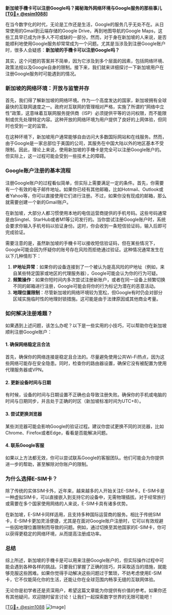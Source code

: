 **新加坡手機卡可以注册Google吗？揭秘海外网络环境与Google服务的那些事儿[[TG💪+ @esim1088](https://t.me/s/esim1088)]**

在当今数字化的时代，无论是工作还是生活，Google的服务几乎无处不在。从日常使用的Gmail到云端存储的Google Drive，再到地图导航的Google Maps，这些工具早已成为许多人不可或缺的一部分。然而，对于身在新加坡的人来说，是否能顺利地使用Google服务却常常成为一个问题。尤其是当涉及到注册Google账户时，很多人会疑惑：**新加坡的手機卡可以注册Google吗？**

其实，这个问题的答案并不简单，因为它涉及到多个层面的因素，包括网络环境、政策法规以及Google自身的限制。接下来，我们就来详细探讨一下新加坡用户在注册Google服务时可能遇到的情况。

### 新加坡的网络环境：开放与监管并存

首先，我们得了解新加坡的网络环境。作为一个高度发达的国家，新加坡拥有全球最快的互联网速度之一。政府对互联网的管理相对严格，实施了所谓的“网络中立性”政策，这意味着互联网服务提供商（ISP）必须提供平等的访问权限，而不能限制或优先处理特定内容。这种开放的网络环境为用户提供了良好的上网体验，但同时也受到一定的监管。

在这种环境下，新加坡用户通常能够自由访问大多数国际网站和在线服务。然而，由于Google是一家总部位于美国的公司，其服务在中国大陆以外的地区基本不受限制。因此，理论上来说，使用新加坡的手機卡是完全可以注册Google账户的。但实际上，这一过程可能会受到一些技术上的障碍。

### Google账户注册的基本流程

注册Google账户的过程看似简单，但实际上需要满足一定的条件。首先，你需要有一个有效的电子邮件地址。如果你已经有其他邮箱，比如Hotmail、Outlook或者Yahoo等，你可以直接使用它们进行注册。不过，如果你没有现成的邮箱，那么就需要创建一个新的Gmail账户。

在新加坡，大部分人都习惯使用本地的电信运营商提供的手机号码。这些号码通常是由Singtel、StarHub或者M1等公司发行的。当你尝试注册Google账户时，系统会要求你输入手机号码以验证身份。这时，你会收到一条短信验证码，输入后即可完成验证。

需要注意的是，虽然新加坡的手機卡可以接收短信验证码，但在某些情况下，Google可能会因为怀疑你的账号存在风险而拒绝通过验证。这种情况通常发生在以下几种情形下：

1. **IP地址异常**：如果你的设备连接到了一个被认为是高风险的IP地址（例如，来自某些特定国家或地区的代理服务器），Google可能会认为你的行为可疑。
2. **频繁操作**：如果你短时间内多次尝试注册新账户，或者在同一设备上频繁切换不同的邮箱进行注册，Google可能会将你的行为标记为潜在的恶意活动。
3. **地理位置限制**：尽管新加坡的网络环境较为宽松，但Google有时仍会对部分区域实施临时性的地理封锁措施。这可能是由于法律原因或其他商业考量。

### 如何解决注册难题？

如果遇到上述问题，该怎么办呢？以下是一些实用的小技巧，可以帮助你在新加坡顺利注册Google账户：

#### 1. 确保网络稳定且合法
首先，确保你的网络连接是稳定且合法的。尽量避免使用公共Wi-Fi热点，因为这些网络可能存在安全隐患。同时，检查你的路由器设置，确保它没有被配置为使用代理服务器或VPN。

#### 2. 更新设备时间与日期
有时候，设备的时间与日期设置不正确也会导致注册失败。确保你的手机或电脑的时间与日期同步，并且处于正确的时区（新加坡标准时间为UTC+8）。

#### 3. 尝试更换浏览器
某些浏览器可能会影响Google的验证过程。建议你尝试更换不同的浏览器，比如Chrome、Firefox或者Edge，看看是否能解决问题。

#### 4. 联系Google客服
如果以上方法都无效，你可以尝试联系Google的客服团队。他们可能会为你提供进一步的帮助，甚至解除对你账户的限制。

### 为什么选择E-SIM卡？

除了传统的实体SIM卡外，近年来，越来越多的人开始关注E-SIM卡。E-SIM卡是一种虚拟SIM卡，可以直接嵌入到支持它的设备中，无需物理插拔。对于经常旅行或需要在多个国家使用网络的人来说，E-SIM卡具有诸多优势。

在新加坡，E-SIM卡同样适用，且支持多种国际运营商的服务。相比于传统SIM卡，E-SIM卡更加灵活便捷，尤其是在面对Google账户注册时，它可以有效规避一些因地理位置限制而导致的问题。例如，通过切换至其他国家的E-SIM卡，你可以获得更稳定的网络环境，从而提高注册成功率。

### 总结

综上所述，新加坡的手機卡是可以用来注册Google账户的，但实际操作过程中可能会遇到各种各样的挑战。只要我们掌握了正确的技巧，并采取适当的措施，就能够克服这些困难。如果你觉得手动解决这些问题过于繁琐，不妨考虑使用E-SIM卡，它不仅能简化你的生活，还能让你在全球范围内畅享无缝的互联网体验。

无论你是初学者还是资深用户，希望这篇文章能为你提供有价值的参考。如果你还有其他疑问，欢迎随时留言讨论！让我们一起探索数字世界的无限可能吧！

[[TG💪+ @esim1088](https://t.me/s/esim1088) ![Image](https://i.postimg.cc/4NQfJmqS/Snipaste-2025-05-13-00-14-12.png)]